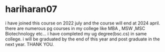 # hariharan07
i have joined this course on 2022 july and the course will end at 2024 april. there are numerous pg courses in my college like MBA , MSW ,MSC Biotechnology etc... i have completed my ug degree(bsc.cs) in same college. i will be graduated by the end of this year and post graduate in the next year. THANK YOU.

